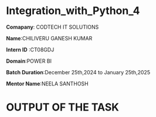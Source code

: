 # Integration_with_Python_4

**Comapany**: CODTECH IT SOLUTIONS

**Name**:CHILIVERU GANESH KUMAR

**Intern ID** :CT08GDJ

**Domain**:POWER BI

**Batch Duration**:December 25th,2024 to January 25th,2025

**Mentor Name**:NEELA SANTHOSH

# OUTPUT OF THE TASK
